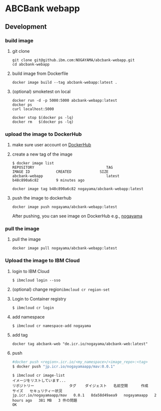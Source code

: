 # ABCBank webapp



## Development

### build image

1. git clone

	```
	git clone git@github.ibm.com:NOGAYAMA/abcbank-webapp.git
	cd abcbank-webapp
	```

1. build image from Dockerfile

	```
	docker image build --tag abcbank-webapp:latest .
	```
1. (optional) smoketest on local

	```
	docker run -d -p 5000:5000 abcbank-webapp:latest
	docker ps 
	curl localhost:5000
	
	docker stop $(docker ps -lq)
	docker rm   $(docker ps -lq)
	```

### upload the image to DockerHub

1. make sure user account on [DockerHub](https://hub.docker.com)

1. create a new tag of the image

	```
	$ docker image list 
	REPOSITORY                                 TAG                 IMAGE ID            CREATED             SIZE
	abcbank-webapp                             latest              b48c890a6c82        9 minutes ago       
	```
	
	```
	docker image tag b48c890a6c82 nogayama/abcbank-webapp:latest
	```

1. push the image to dockerhub

	```
	docker image push nogayama/abcbank-webapp:latest
	```

	After pushing, you can see image on DockerHub e.g., [nogayama](https://cloud.docker.com/u/nogayama/repository/docker/nogayama/abcbank-webapp)

### pull the image

1. pull the image

	```
	docker image pull nogayama/abcbank-webapp:latest
	```

### Upload the image to IBM Cloud

1. login to IBM Cloud

    ```
    $ ibmcloud login --sso
    ```

1. (optional) change region`ibmcloud cr region-set`

2. Login to Container registry

    ```
    $ ibmcloud cr login
    ```


3. add namespace

    ```
    $ ibmcloud cr namespace-add nogayama
    ```

4. add tag
    
	```
	docker tag abcbank-web "de.icr.io/nogayama/abcbank-web:latest"
    ```

5. push

    ```bash
    #docker push <region>.icr.io/<my_namespace>/<image_repo>:<tag>
    $ docker push "jp.icr.io/nogayamaapp/mav:0.0.1"
    ```
    
    ```
    $ ibmcloud cr image-list
    イメージをリストしています...
    リポジトリー                タグ    ダイジェスト   名前空間      作成          サイズ   セキュリティー状況
    jp.icr.io/nogayamaapp/mav   0.0.1   8da58d49aea9   nogayamaapp   2 hours ago   381 MB   3 件の問題   
    OK
    ```
